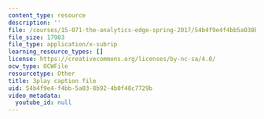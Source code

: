 ```yaml
---
content_type: resource
description: ''
file: /courses/15-071-the-analytics-edge-spring-2017/54b4f9e4f4bb5a038b924b0f48c7729b_ayrdDJPAD5M.vtt
file_size: 17983
file_type: application/x-subrip
learning_resource_types: []
license: https://creativecommons.org/licenses/by-nc-sa/4.0/
ocw_type: OCWFile
resourcetype: Other
title: 3play caption file
uid: 54b4f9e4-f4bb-5a03-8b92-4b0f48c7729b
video_metadata:
  youtube_id: null
---
```

